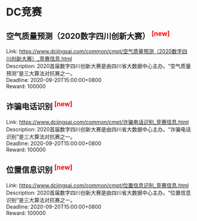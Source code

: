 # DC竞赛



## 空气质量预测（2020数字四川创新大赛） <sup style="color:red">[new]<sup>  

Link: https://www.dcjingsai.com/common/cmpt/空气质量预测（2020数字四川创新大赛）_竞赛信息.html  
Description: 2020首届数字四川创新大赛是由四川省大数据中心主办。“空气质量预测”是三大算法对抗赛之一。  
Deadline: 2020-09-20T15:00:00+0800  
Reward: 100000  


## 诈骗电话识别 <sup style="color:red">[new]<sup>  

Link: https://www.dcjingsai.com/common/cmpt/诈骗电话识别_竞赛信息.html  
Description: 2020首届数字四川创新大赛是由四川省大数据中心主办。“诈骗电话识别”是三大算法对抗赛之一。  
Deadline: 2020-09-20T15:00:00+0800  
Reward: 100000  


## 位置信息识别 <sup style="color:red">[new]<sup>  

Link: https://www.dcjingsai.com/common/cmpt/位置信息识别_竞赛信息.html  
Description: 2020首届数字四川创新大赛是由四川省大数据中心主办。“位置信息识别”是三大算法对抗赛之一。  
Deadline: 2020-09-20T15:00:00+0800  
Reward: 100000  

